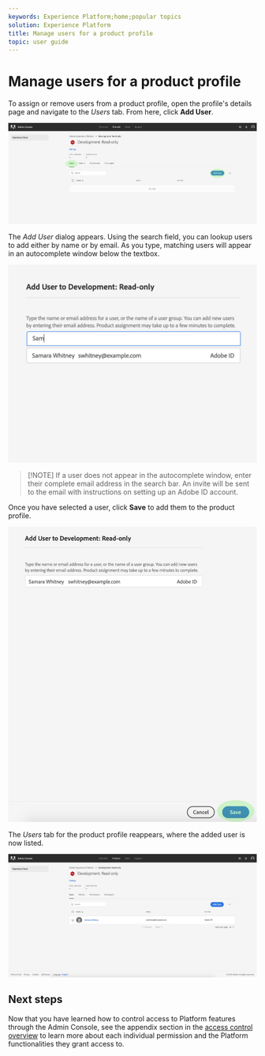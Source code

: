 ```yaml
---
keywords: Experience Platform;home;popular topics
solution: Experience Platform
title: Manage users for a product profile
topic: user guide
---
```


# Manage users for a product profile

To assign or remove users from a product profile, open the profile's details page and navigate to the *Users* tab. From here, click **Add User**.

![add-users-button](../images/add-users-button.png)

The *Add User* dialog appears. Using the search field, you can lookup users to add either by name or by email. As you type, matching users will appear in an autocomplete window below the textbox.

![add-user-autocomplete](../images/add-user-autocomplete.png)

>[!NOTE] If a user does not appear in the autocomplete window, enter their complete email address in the search bar. An invite will be sent to the email with instructions on setting up an Adobe ID account.

Once you have selected a user, click **Save** to add them to the product profile.

![add-user-save](../images/add-user-save.png)

The *Users* tab for the product profile reappears, where the added user is now listed.

![user-added](../images/user-added.png)

## Next steps

 Now that you have learned how to control access to Platform features through the Admin Console, see the appendix section in the [access control overview](../home.md) to learn more about each individual permission and the Platform functionalities they grant access to.